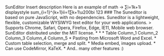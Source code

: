 
SunEditor Insert description Here is an example of math -> ∑i=1k+1i displaystyle sum_{i=1}^{k+1}ii=1∑k+1\u200bi 123 ### The Suneditor is based on pure JavaScript, with no dependencies. Suneditor is a lightweight, flexible, customizable WYSIWYG text editor for your web applications. > Supports Chrome, Safari, Opera, Firefox, Edge, IE11, Mobile web browser. SunEditor distributed under the  MIT   license. * * * Table Column_1 Column_2 Column_3 Column_4 Column_5 * Pasting from Microsoft Word and Excel. * Custom table selection, merge and split. * Media embed, images upload. * Can use CodeMirror, KaTeX. * And.. many other features :)
<!--stackedit_data:
eyJoaXN0b3J5IjpbLTgzNTUyMjM5MiwyMDg5NzczNzc4LDIwNT
k4MTg0MzYsLTIwODg3NDY2MTIsLTMzMjQ1NTM2M119
-->